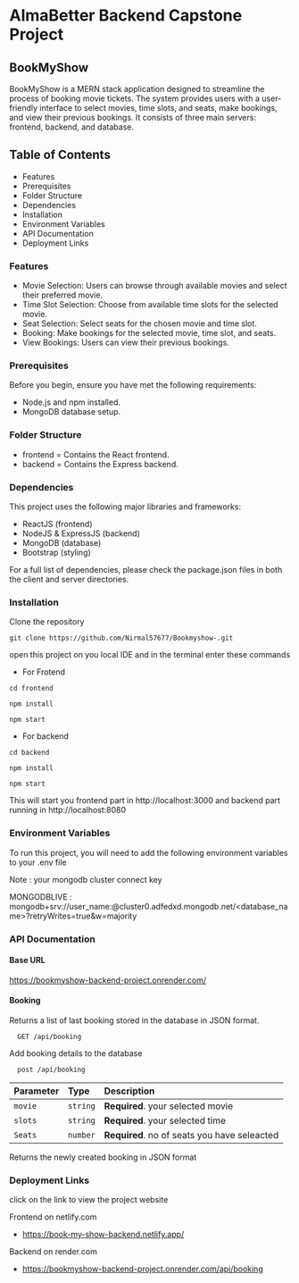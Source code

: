 # AlmaBetter Backend Capstone Project

## BookMyShow

BookMyShow is a MERN stack application designed to streamline the process of booking movie tickets. The system provides users with a user-friendly interface to select movies, time slots, and seats, make bookings, and view their previous bookings. It consists of three main servers: frontend, backend, and database.

## Table of Contents

* Features
* Prerequisites
* Folder Structure
* Dependencies
* Installation
* Environment Variables
* API Documentation
* Deployment Links

### Features

* Movie Selection: Users can browse through available movies and select their preferred movie.
* Time Slot Selection: Choose from available time slots for the selected movie.
* Seat Selection: Select seats for the chosen movie and time slot.
* Booking: Make bookings for the selected movie, time slot, and seats.
* View Bookings: Users can view their previous bookings.

### Prerequisites

Before you begin, ensure you have met the following requirements:

* Node.js and npm installed.
* MongoDB database setup.

### Folder Structure
    
* frontend = Contains the React frontend.
* backend = Contains the Express backend.

### Dependencies

This project uses the following major libraries and frameworks:

- ReactJS (frontend)
- NodeJS & ExpressJS (backend)
- MongoDB (database)
- Bootstrap (styling)

For a full list of dependencies, please check the package.json files in both the client and server directories.

### Installation

Clone the repository

```
git clone https://github.com/Nirmal57677/Bookmyshow-.git
```

open this project on you local IDE and in the terminal enter these commands

- For Frotend
```
cd frontend

npm install

npm start
```
- For backend 
```
cd backend

npm install

npm start 
```
 This will start you frontend part in http://localhost:3000 and backend part running in http://localhost:8080 




### Environment Variables

To run this project, you will need to add the following environment variables to your .env file

Note : your mongodb cluster connect key 

MONGODBLIVE : mongodb+srv://user_name:<password>@cluster0.adfedxd.mongodb.net/<database_name>?retryWrites=true&w=majority



### API Documentation

#### Base URL
https://bookmyshow-backend-project.onrender.com/

#### Booking

Returns a list of last booking stored in the database in JSON format.

```http
  GET /api/booking
```
Add booking details to the database

```http
  post /api/booking
```

| Parameter | Type     | Description                |
| :-------- | :------- | :------------------------- |
| `movie` | `string` | **Required**. your selected movie |
| `slots ` | `string` | **Required**. your selected time|
| `Seats ` | `number` | **Required**. no of seats you have seleacted|

Returns the newly created booking in JSON format



### Deployment Links

click on the link to view the project website

Frontend on netlify.com

 - https://book-my-show-backend.netlify.app/

Backend on render.com

 - https://bookmyshow-backend-project.onrender.com/api/booking
